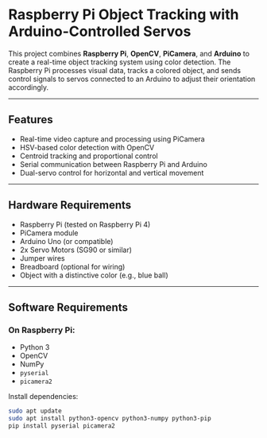 # Raspberry Pi Object Tracking with Arduino-Controlled Servos

This project combines **Raspberry Pi**, **OpenCV**, **PiCamera**, and **Arduino** to create a real-time object tracking system using color detection. The Raspberry Pi processes visual data, tracks a colored object, and sends control signals to servos connected to an Arduino to adjust their orientation accordingly.

---

## Features

- Real-time video capture and processing using PiCamera
- HSV-based color detection with OpenCV
- Centroid tracking and proportional control
- Serial communication between Raspberry Pi and Arduino
- Dual-servo control for horizontal and vertical movement

---

## Hardware Requirements

- Raspberry Pi (tested on Raspberry Pi 4)
- PiCamera module
- Arduino Uno (or compatible)
- 2x Servo Motors (SG90 or similar)
- Jumper wires
- Breadboard (optional for wiring)
- Object with a distinctive color (e.g., blue ball)

---

## Software Requirements

### On Raspberry Pi:

- Python 3
- OpenCV
- NumPy
- `pyserial`
- `picamera2`

Install dependencies:
```bash
sudo apt update
sudo apt install python3-opencv python3-numpy python3-pip
pip install pyserial picamera2

